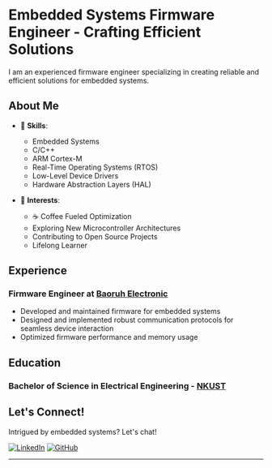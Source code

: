 # Embedded Systems Firmware Engineer - Crafting Efficient Solutions

I am an experienced firmware engineer specializing in creating reliable and 
efficient solutions for embedded systems.

## About Me

- 🔧 **Skills**:
  - Embedded Systems
  - C/C++
  - ARM Cortex-M
  - Real-Time Operating Systems (RTOS)
  - Low-Level Device Drivers
  - Hardware Abstraction Layers (HAL)

- 🌟 **Interests**:
  - ☕️ Coffee Fueled Optimization
  - Exploring New Microcontroller Architectures
  - Contributing to Open Source Projects
  - Lifelong Learner

## Experience

### Firmware Engineer at [Baoruh Electronic](http://www.baoruh.com.tw)
- Developed and maintained firmware for embedded systems
- Designed and implemented robust communication protocols for seamless device interaction
- Optimized firmware performance and memory usage

## Education

### Bachelor of Science in Electrical Engineering - [NKUST](https://www.nkust.edu.tw)

## Let's Connect!

Intrigued by embedded systems? Let's chat!

[![LinkedIn](https://img.shields.io/badge/LinkedIn-Profile-blue)](https://www.linkedin.com/in/josepho0918)
[![GitHub](https://img.shields.io/badge/GitHub-Profile-black)](https://github.com/josepho0918)

---